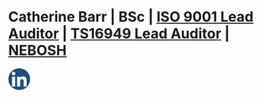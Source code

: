 # Catherine Barr | BSc | [ISO 9001 Lead Auditor](https://github.com/CRBarr/Images/blob/main/ISO%20Lead%20Auditor.jpg) | [TS16949 Lead Auditor](https://github.com/CRBarr/Images/blob/main/TS16949%20Lead%20Auditor.jpg) | [NEBOSH](https://github.com/CRBarr/Images/blob/main/NEBOSH%20Level%203%20Cert%20(Credit).jpg)

[![LinkedIn](https://github.com/CRBarr/Images/blob/main/Linked%20In%20circle.jpg)](https://linkedin.com/in/CRBarr)


